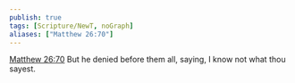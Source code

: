 ```yaml
---
publish: true
tags: [Scripture/NewT, noGraph]
aliases: ["Matthew 26:70"]
---
```

[Matthew 26:70](https://churchofjesuschrist.org/study/scriptures/nt/matt/26?lang=eng&id=p70#p70) But he denied before them all, saying, I know not what thou sayest.
